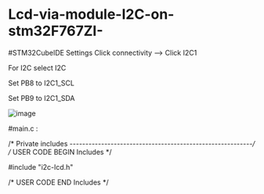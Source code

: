 # Lcd-via-module-I2C-on-stm32F767ZI-



#STM32CubeIDE Settings
Click connectivity --> Click I2C1

For I2C select I2C

Set PB8 to I2C1_SCL

Set PB9 to I2C1_SDA





![image](https://user-images.githubusercontent.com/49784021/199054614-e9714a2d-0a31-4d3d-bdcc-eb7636c7c358.png)




#main.c :

/* Private includes ----------------------------------------------------------*/
/* USER CODE BEGIN Includes */

#include "i2c-lcd.h"

/* USER CODE END Includes */
